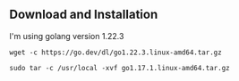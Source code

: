 ## Download and Installation

I'm using golang version 1.22.3

```
wget -c https://go.dev/dl/go1.22.3.linux-amd64.tar.gz
```

```
sudo tar -c /usr/local -xvf go1.17.1.linux-amd64.tar.gz 
```

